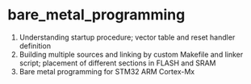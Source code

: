 # bare_metal_programming
1. Understanding startup procedure; vector table and reset handler definition
2. Building multiple sources and linking by custom Makefile and linker script; placement of different sections in FLASH and SRAM 
3. Bare metal programming for STM32 ARM Cortex-Mx

